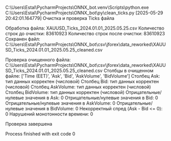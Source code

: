 C:\Users\Estal\PycharmProjects\ONNX_bot\.venv\Scripts\python.exe C:\Users\Estal\PycharmProjects\ONNX_bot\py\clean_ticks.py 
[2025-05-29 20:42:01.164779] Очистка и проверка Ticks файла

Обработка файла: XAUUSD_Ticks_2024.01.01_2025.05.25.csv
Количество строк до очистки: 83610923
Количество строк после очистки: 83610923
Сохранен файл: C:\Users\Estal\PycharmProjects\ONNX_bot\csv\jforex\data_reworked\XAUUSD_Ticks_2024.01.01_2025.05.25_cleaned.csv

Проверка очищенного файла: C:\Users\Estal\PycharmProjects\ONNX_bot\csv\jforex\data_reworked\XAUUSD_Ticks_2024.01.01_2025.05.25_cleaned.csv
Столбцы в очищенном файле: ['Time (EET)', 'Ask', 'Bid', 'AskVolume', 'BidVolume']
Столбец Ask: тип данных корректен (числовой)
Столбец Bid: тип данных корректен (числовой)
Столбец AskVolume: тип данных корректен (числовой)
Столбец BidVolume: тип данных корректен (числовой)
Отрицательные/нулевые значения в Ask: 0
Отрицательные/нулевые значения в Bid: 0
Отрицательные/нулевые значения в AskVolume: 0
Отрицательные/нулевые значения в BidVolume: 0
Некорректный спред (Ask - Bid <= 0): 0
Нарушений монотонности времени: 0

Проверка завершена

Process finished with exit code 0
